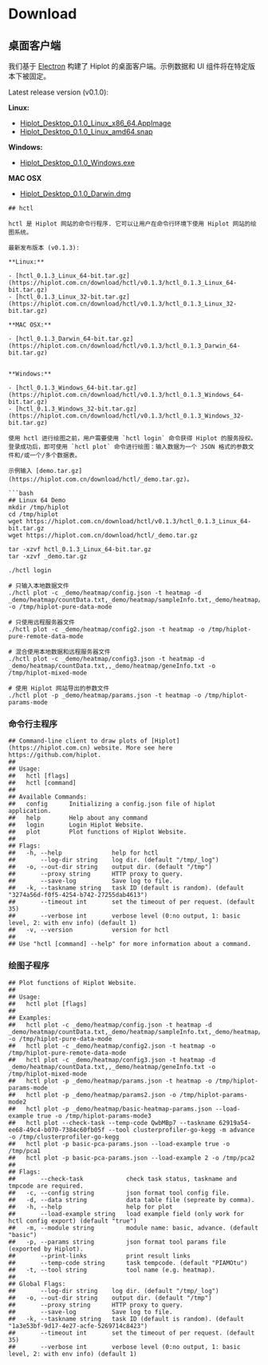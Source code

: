 # Download



## 桌面客户端

我们基于 [Electron](https://www.electronjs.org/) 构建了 Hiplot 的桌面客户端。示例数据和 UI 组件将在特定版本下被固定。

Latest release version (v0.1.0):

**Linux:**

- [Hiplot_Desktop_0.1.0_Linux_x86_64.AppImage](https://hiplot.com.cn/download/desktop/v0.1.0/Hiplot_Desktop_0.1.0_Linux_x86_64.AppImage)
- [Hiplot_Desktop_0.1.0_Linux_amd64.snap](https://hiplot.com.cn/download/desktop/v0.1.0/Hiplot_Desktop_0.1.0_Linux_amd64.snap)

**Windows:**

- [Hiplot_Desktop_0.1.0_Windows.exe](https://hiplot.com.cn/download/desktop/v0.1.0/Hiplot_Desktop_0.1.0_Windows.exe)

**MAC OSX**

- [Hiplot_Desktop_0.1.0_Darwin.dmg](https://hiplot.com.cn/download/desktop/v0.1.0/Hiplot_Desktop_0.1.0_Darwin.dmg)

```
## hctl

hctl 是 Hiplot 网站的命令行程序. 它可以让用户在命令行环境下使用 Hiplot 网站的绘图系统。

最新发布版本 (v0.1.3):

**Linux:**

- [hctl_0.1.3_Linux_64-bit.tar.gz](https://hiplot.com.cn/download/hctl/v0.1.3/hctl_0.1.3_Linux_64-bit.tar.gz)
- [hctl_0.1.3_Linux_32-bit.tar.gz](https://hiplot.com.cn/download/hctl/v0.1.3/hctl_0.1.3_Linux_32-bit.tar.gz)

**MAC OSX:**

- [hctl_0.1.3_Darwin_64-bit.tar.gz](https://hiplot.com.cn/download/hctl/v0.1.3/hctl_0.1.3_Darwin_64-bit.tar.gz)


**Windows:**

- [hctl_0.1.3_Windows_64-bit.tar.gz](https://hiplot.com.cn/download/hctl/v0.1.3/hctl_0.1.3_Windows_64-bit.tar.gz)
- [hctl_0.1.3_Windows_32-bit.tar.gz](https://hiplot.com.cn/download/hctl/v0.1.3/hctl_0.1.3_Windows_32-bit.tar.gz)

使用 hctl 进行绘图之前，用户需要使用 `hctl login` 命令获得 Hiplot 的服务授权。 登录成功后，即可使用 `hctl plot` 命令进行绘图：输入数据为一个 JSON 格式的参数文件和/或一个/多个数据表。

示例输入 [demo.tar.gz](https://hiplot.com.cn/download/hctl/_demo.tar.gz)。

```bash
## Linux 64 Demo
mkdir /tmp/hiplot
cd /tmp/hiplot
wget https://hiplot.com.cn/download/hctl/v0.1.3/hctl_0.1.3_Linux_64-bit.tar.gz
wget https://hiplot.com.cn/download/hctl/_demo.tar.gz

tar -xzvf hctl_0.1.3_Linux_64-bit.tar.gz
tar -xzvf _demo.tar.gz

./hctl login

# 只输入本地数据文件
./hctl plot -c _demo/heatmap/config.json -t heatmap -d _demo/heatmap/countData.txt,_demo/heatmap/sampleInfo.txt,_demo/heatmap/geneInfo.txt -o /tmp/hiplot-pure-data-mode

# 只使用远程服务器文件
./hctl plot -c _demo/heatmap/config2.json -t heatmap -o /tmp/hiplot-pure-remote-data-mode

# 混合使用本地数据和远程服务器文件
./hctl plot -c _demo/heatmap/config3.json -t heatmap -d _demo/heatmap/countData.txt,,_demo/heatmap/geneInfo.txt -o /tmp/hiplot-mixed-mode

# 使用 Hiplot 网站导出的参数文件
./hctl plot -p _demo/heatmap/params.json -t heatmap -o /tmp/hiplot-params-mode
```

### 命令行主程序


```
## Command-line client to draw plots of [Hiplot](https://hiplot.com.cn) website. More see here https://github.com/hiplot.
## 
## Usage:
##   hctl [flags]
##   hctl [command]
## 
## Available Commands:
##   config      Initializing a config.json file of hiplot application.
##   help        Help about any command
##   login       Login Hiplot Website.
##   plot        Plot functions of Hiplot Website.
## 
## Flags:
##   -h, --help              help for hctl
##       --log-dir string    log dir. (default "/tmp/_log")
##   -o, --out-dir string    output dir. (default "/tmp")
##       --proxy string      HTTP proxy to query.
##       --save-log          Save log to file.
##   -k, --taskname string   task ID (default is random). (default "3274a56d-f0f5-4254-b742-27255dab4613")
##       --timeout int       set the timeout of per request. (default 35)
##       --verbose int       verbose level (0:no output, 1: basic level, 2: with env info) (default 1)
##   -v, --version           version for hctl
## 
## Use "hctl [command] --help" for more information about a command.
```

### 绘图子程序


```
## Plot functions of Hiplot Website.
## 
## Usage:
##   hctl plot [flags]
## 
## Examples:
##   hctl plot -c _demo/heatmap/config.json -t heatmap -d _demo/heatmap/countData.txt,_demo/heatmap/sampleInfo.txt,_demo/heatmap/geneInfo.txt -o /tmp/hiplot-pure-data-mode
##   hctl plot -c _demo/heatmap/config2.json -t heatmap -o /tmp/hiplot-pure-remote-data-mode
##   hctl plot -c _demo/heatmap/config3.json -t heatmap -d _demo/heatmap/countData.txt,,_demo/heatmap/geneInfo.txt -o /tmp/hiplot-mixed-mode
##   hctl plot -p _demo/heatmap/params.json -t heatmap -o /tmp/hiplot-params-mode
##   hctl plot -p _demo/heatmap/params2.json -o /tmp/hiplot-params-mode2
##   hctl plot -p _demo/heatmap/basic-heatmap-params.json --load-example true -o /tmp/hiplot-params-mode3
##   hctl plot --check-task --temp-code QwbMBp7 --taskname 62919a54-ee68-49c4-b070-7384c60fb05f --tool clusterprofiler-go-kegg -m advance -o /tmp/clusterprofiler-go-kegg
##   hctl plot -p basic-pca-params.json --load-example true -o /tmp/pca1
##   hctl plot -p basic-pca-params.json --load-example 2 -o /tmp/pca2
## 
## Flags:
##       --check-task            check task status, taskname and tmpcode are required.
##   -c, --config string         json format tool config file.
##   -d, --data string           data table file (sepreate by comma).
##   -h, --help                  help for plot
##       --load-example string   load example field (only work for hctl config export) (default "true")
##   -m, --module string         module name: basic, advance. (default "basic")
##   -p, --params string         json format tool params file (exported by Hiplot).
##       --print-links           print result links
##       --temp-code string      task tempcode. (default "PIAMOtu")
##   -t, --tool string           tool name (e.g. heatmap).
## 
## Global Flags:
##       --log-dir string    log dir. (default "/tmp/_log")
##   -o, --out-dir string    output dir. (default "/tmp")
##       --proxy string      HTTP proxy to query.
##       --save-log          Save log to file.
##   -k, --taskname string   task ID (default is random). (default "1a3e53bf-9d17-4e27-acfe-5269714c8423")
##       --timeout int       set the timeout of per request. (default 35)
##       --verbose int       verbose level (0:no output, 1: basic level, 2: with env info) (default 1)
```
